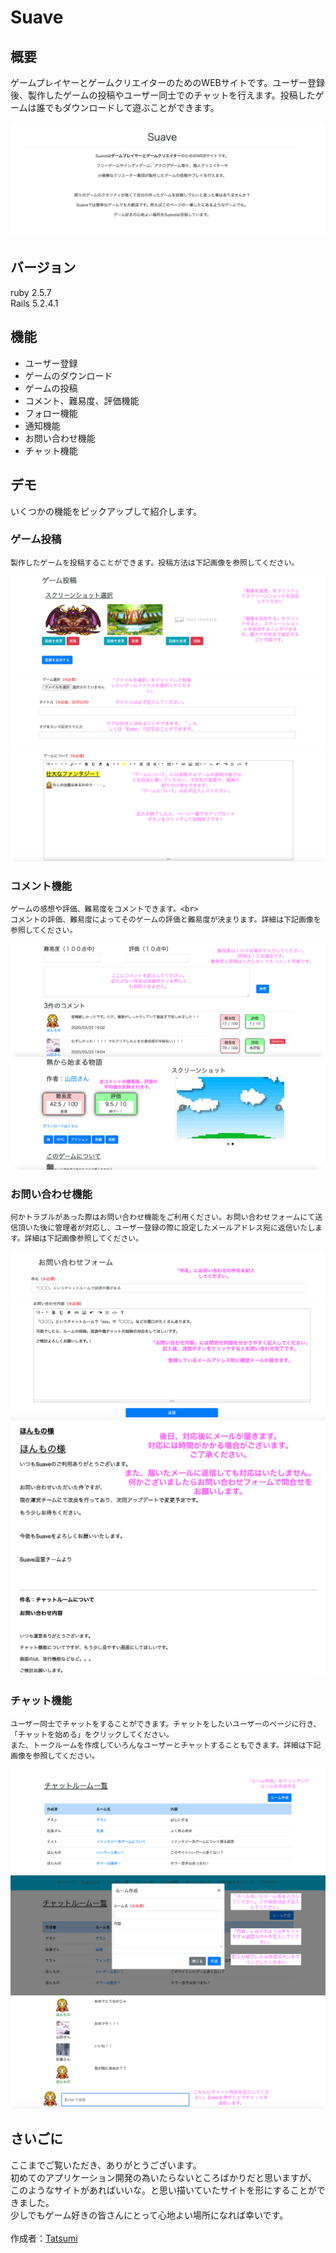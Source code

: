 # Suave


## 概要

ゲームプレイヤーとゲームクリエイターのためのWEBサイトです。ユーザー登録後、製作したゲームの投稿やユーザー同士でのチャットを行えます。投稿したゲームは誰でもダウンロードして遊ぶことができます。

![概要](/app/assets/images/suave-about.png)

## バージョン

ruby 2.5.7<br>
Rails 5.2.4.1

## 機能

- ユーザー登録
- ゲームのダウンロード
- ゲームの投稿
- コメント、難易度、評価機能
- フォロー機能
- 通知機能
- お問い合わせ機能
- チャット機能

## デモ
いくつかの機能をピックアップして紹介します。

### ゲーム投稿
    製作したゲームを投稿することができます。投稿方法は下記画像を参照してください。
![ゲーム投稿１](/app/assets/images/new-game1.png)
![ゲーム投稿２](/app/assets/images/new-game2.png)
![ゲーム投稿３](/app/assets/images/new-game3.png)

### コメント機能
    ゲームの感想や評価、難易度をコメントできます。<br>
    コメントの評価、難易度によってそのゲームの評価と難易度が決まります。詳細は下記画像を参照してください。
![コメント１](/app/assets/images/comment1.png)
![コメント２](/app/assets/images/comment2.png)

### お問い合わせ機能
    何かトラブルがあった際はお問い合わせ機能をご利用ください。お問い合わせフォームにて送信頂いた後に管理者が対応し、ユーザー登録の際に設定したメールアドレス宛に返信いたします。詳細は下記画像参照してください。
![お問い合わせ１](/app/assets/images/contact1.png)
![お問い合わせ２](/app/assets/images/contact2.png)
![お問い合わせ３](/app/assets/images/contact3.png)

### チャット機能
    ユーザー同士でチャットをすることができます。チャットをしたいユーザーのページに行き、「チャットを始める」をクリックしてください。
    また、トークルームを作成していろんなユーザーとチャットすることもできます。詳細は下記画像を参照してください。
![チャット１](/app/assets/images/talkroom1.png)
![チャット２](/app/assets/images/talkroom2.png)
![チャット３](/app/assets/images/talkroom3.png)

## さいごに
ここまでご覧いただき、ありがとうございます。<br>
初めてのアプリケーション開発の為いたらないところばかりだと思いますが、<br>
このようなサイトがあればいいな。と思い描いていたサイトを形にすることができました。<br>
少しでもゲーム好きの皆さんにとって心地よい場所になれば幸いです。<br>
<br>
作成者：[Tatsumi](https://github.com/YoshidaTatsumi)



